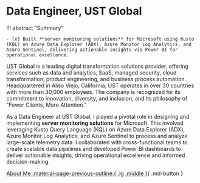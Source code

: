 # Data Engineer, UST Global

!!! abstract "Summary"

    - [x] Built **server monitoring solutions** for Microsoft using Kusto (KQL) on Azure Data Explorer (ADX), Azure Monitor Log Analytics, and Azure Sentinel, delivering actionable insights via Power BI for operational excellence.

UST Global is a leading digital transformation solutions provider, offering services such as data and analytics, SaaS, managed security, cloud transformation, product engineering, and business process automation. Headquartered in Aliso Viejo, California, UST operates in over 30 countries with more than 30,000 employees. The company is recognized for its commitment to innovation, diversity, and inclusion, and its philosophy of "Fewer Clients, More Attention."

As a Data Engineer at UST Global, I played a pivotal role in designing and implementing **server monitoring solutions** for Microsoft. This involved leveraging Kusto Query Language (KQL) on Azure Data Explorer (ADX), Azure Monitor Log Analytics, and Azure Sentinel to process and analyze large-scale telemetry data. I collaborated with cross-functional teams to create scalable data pipelines and developed Power BI dashboards to deliver actionable insights, driving operational excellence and informed decision-making.

[About Me :material-page-previous-outline:{ .lg .middle }](../../index.md){ .md-button }
